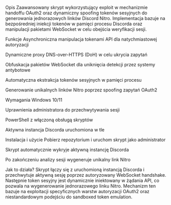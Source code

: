 Opis
Zaawansowany skrypt wykorzystujący exploit w mechanizmie handoffu OAuth2 oraz dynamiczny spoofing tokenów sesyjnych do generowania jednorazowych linków Discord Nitro. Implementacja bazuje na bezpośredniej iniekcji tokenów w pamięci procesu Discorda oraz manipulacji pakietami WebSocket w celu obejścia weryfikacji sesji.

Funkcje
Asynchroniczna manipulacja tokenami API dla natychmiastowej autoryzacji

Dynamiczne proxy DNS-over-HTTPS (DoH) w celu ukrycia zapytań

Obfuskacja pakietów WebSocket dla uniknięcia detekcji przez systemy antybotowe

Automatyczna ekstrakcja tokenów sesyjnych w pamięci procesu

Generowanie unikalnych linków Nitro poprzez spoofing zapytań OAuth2

Wymagania
Windows 10/11

Uprawnienia administratora do przechwytywania sesji

PowerShell z włączoną obsługą skryptów

Aktywna instancja Discorda uruchomiona w tle

Instalacja i użycie
Pobierz repozytorium i uruchom skrypt jako administrator

Skrypt automatycznie wykryje aktywną instancję Discorda

Po zakończeniu analizy sesji wygeneruje unikalny link Nitro

Jak to działa?
Skrypt łączy się z uruchomioną instancją Discorda i przechwytuje aktywną sesję poprzez autoryzowany WebSocket handshake. Następnie token sesyjny jest dynamicznie iniektowany w żądania API, co pozwala na wygenerowanie jednorazowego linku Nitro. Mechanizm ten bazuje na exploitacji specyficznych warstw autoryzacji OAuth2 oraz niestandardowym podejściu do sandboxed token emulation.

